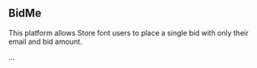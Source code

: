 ## BidMe

This platform allows Store font users to place a single bid with only their email and bid amount.

...